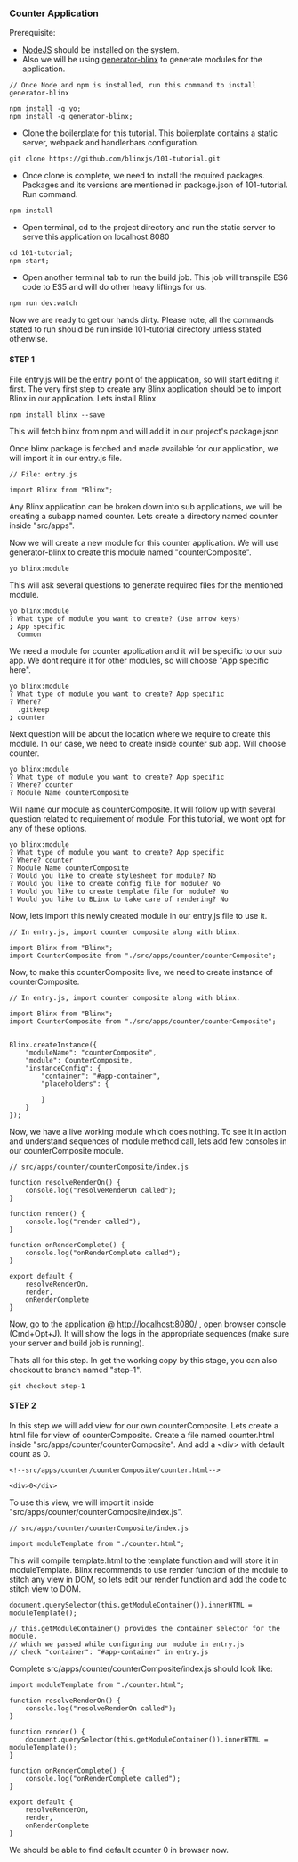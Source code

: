 ### Counter Application

Prerequisite:

* [NodeJS](https://nodejs.org/) should be installed on the system.
* Also we will be using [generator-blinx](https://github.com/blinxjs/generator-blinx) to generate modules for the application. 

```
// Once Node and npm is installed, run this command to install generator-blinx

npm install -g yo;
npm install -g generator-blinx;
```

* Clone the boilerplate for this tutorial. This boilerplate contains a static server, webpack and handlerbars configuration.

```
git clone https://github.com/blinxjs/101-tutorial.git
```

* Once clone is complete, we need to install the required packages. Packages and its versions are mentioned in package.json of 101-tutorial. Run command.

```
npm install
```

* Open terminal, cd to the project directory and run the static server to serve this application on localhost:8080

```
cd 101-tutorial;
npm start;
```

* Open another terminal tab to run the build job. This job will transpile ES6 code to ES5 and will do other heavy liftings for us.

```
npm run dev:watch
```

Now we are ready to get our hands dirty. Please note, all the commands stated to run should be run inside 101-tutorial directory unless stated otherwise.

#### STEP 1

File entry.js will be the entry point of the application, so will start editing it first. The very first step to create any Blinx application should be to import Blinx in our application. Lets install Blinx

```
npm install blinx --save
```

This will fetch blinx from npm and will add it in our project's package.json

Once blinx package is fetched and made available for our application, we will import it in our entry.js file.

```
// File: entry.js

import Blinx from "Blinx";
```

Any Blinx application can be broken down into sub applications, we will be creating a subapp named counter. Lets create a directory named counter inside "src/apps".

Now we will create a new module for this counter application. We will use generator-blinx to create this module named "counterComposite".

```
yo blinx:module
```

This will ask several questions to generate required files for the mentioned module.

```
yo blinx:module
? What type of module you want to create? (Use arrow keys)
❯ App specific
  Common
```

We need a module for counter application and it will be specific to our sub app. We dont require it for other modules, so will choose "App specific here".

```
yo blinx:module
? What type of module you want to create? App specific
? Where?
  .gitkeep
❯ counter
```

Next question will be about the location where we require to create this module. In our case, we need to create inside counter sub app. Will choose counter.

```
yo blinx:module
? What type of module you want to create? App specific
? Where? counter
? Module Name counterComposite
```

Will name our module as counterComposite. It will follow up with several question related to requirement of module. For this tutorial, we wont opt for any of these options.

```
yo blinx:module
? What type of module you want to create? App specific
? Where? counter
? Module Name counterComposite
? Would you like to create stylesheet for module? No
? Would you like to create config file for module? No
? Would you like to create template file for module? No
? Would you like to BLinx to take care of rendering? No
```

Now, lets import this newly created module in our entry.js file to use it.

```
// In entry.js, import counter composite along with blinx.

import Blinx from "Blinx";
import CounterComposite from "./src/apps/counter/counterComposite";
```

Now, to make this counterComposite live, we need to create instance of counterComposite.

```
// In entry.js, import counter composite along with blinx.

import Blinx from "Blinx";
import CounterComposite from "./src/apps/counter/counterComposite";


Blinx.createInstance({
    "moduleName": "counterComposite",
    "module": CounterComposite,
    "instanceConfig": {
        "container": "#app-container",
        "placeholders": {

        }
    }
});
```

Now, we have a live working module which does nothing. To see it in action and understand sequences of module method call, lets add few consoles in our counterComposite module.

```
// src/apps/counter/counterComposite/index.js

function resolveRenderOn() {
    console.log("resolveRenderOn called");
}

function render() {
    console.log("render called");
}

function onRenderComplete() {
    console.log("onRenderComplete called");
}

export default {
    resolveRenderOn,
    render,
    onRenderComplete
}
```

Now, go to the application @ [http://localhost:8080/](http://localhost:8080/) , open browser console \(Cmd+Opt+J\). It will show the logs in the appropriate sequences \(make sure your server and build job is running\).

Thats all for this step. In get the working copy by this stage, you can also checkout to branch named "step-1".

```
git checkout step-1
```

#### STEP 2

In this step we will add view for our own counterComposite. Lets create a html file for view of counterComposite. Create a file named counter.html inside "src/apps/counter/counterComposite". And add a &lt;div&gt; with default count as 0.

```
<!--src/apps/counter/counterComposite/counter.html-->

<div>0</div>
```

To use this view, we will import it inside "src/apps/counter/counterComposite/index.js".

```
// src/apps/counter/counterComposite/index.js

import moduleTemplate from "./counter.html";
```

This will compile template.html to the template function and will store it in moduleTemplate. Blinx recommends to use render function of the module to stitch any view in DOM, so lets edit our render function and add the code to stitch view to DOM.

```
document.querySelector(this.getModuleContainer()).innerHTML = moduleTemplate();

// this.getModuleContainer() provides the container selector for the module.
// which we passed while configuring our module in entry.js
// check "container": "#app-container" in entry.js
```

Complete src/apps/counter/counterComposite/index.js should look like:

```
import moduleTemplate from "./counter.html";

function resolveRenderOn() {
    console.log("resolveRenderOn called");
}

function render() {
    document.querySelector(this.getModuleContainer()).innerHTML = moduleTemplate();
}

function onRenderComplete() {
    console.log("onRenderComplete called");
}

export default {
    resolveRenderOn,
    render,
    onRenderComplete
}
```

We should be able to find default counter 0 in browser now.


